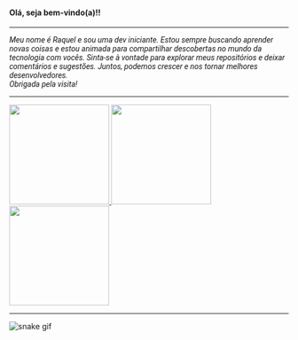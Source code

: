 #### Olá, seja bem-vindo(a)!!
------------
<p style="font-family: 'Roboto', sans-serif;">
<i>
Meu nome é Raquel e sou uma dev iniciante. Estou sempre buscando aprender novas coisas e estou animada para compartilhar descobertas no mundo da tecnologia com vocês. Sinta-se à vontade para explorar meus repositórios e deixar comentários e sugestões. Juntos, podemos crescer e nos tornar melhores desenvolvedores. <br>
Obrigada pela visita!
</i>
</p>

-------------
       
<a href="https://github.com/Kel2203">
  
<img height="180em" src="https://github-readme-stats.vercel.app/api?username=kel2203&show_icons=true&text_color=D90479&bg_color=06111A&border_radius=25&icon_color=FFF&title_color=FFF&border_color=000000&ring_color=D90479&text_bold=true">
  
<img height="180em" src="https://github-readme-stats.vercel.app/api/top-langs/?username=kel2203&text_color=FFF&bg_color=06111A&title_color=FFF&text_bold=false&border_radius=25&layout=compact&border_color=000000">
  
<img height="180em" src="https://github-readme-streak-stats.herokuapp.com?user=Kel2203&theme=dark&border_radius=25&locale=pt_BR&date_format=j%20M%5B%20Y%5D&background=000F27&stroke=EB22D9&ring=EB0ECC&fire=D31BEB&currStreakNum=FFFFFF&currStreakLabel=EBE3E5&sideLabels=EBDFE7">
  
</a>

---------------

![snake gif](https://github.com/Kel2203/Kel2203/blob/output/github-contribution-grid-snake.svg)

